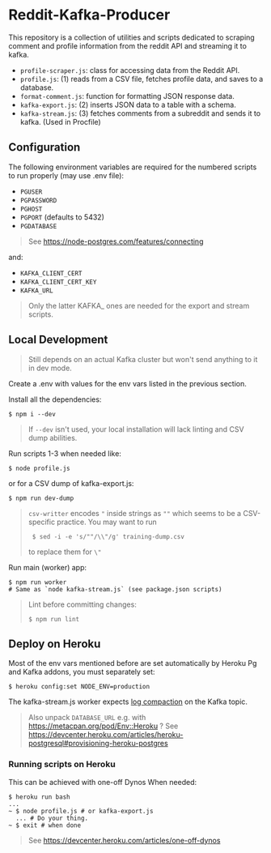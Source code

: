 # Reddit-Kafka-Producer

This repository is a collection of utilities and scripts dedicated to scraping comment and profile information from the reddit API and streaming it to kafka.

- `profile-scraper.js`: class for accessing data from the Reddit API.
- `profile.js`: (1) reads from a CSV file, fetches profile data, and saves to a database.
- `format-comment.js`: function for formatting JSON response data.
- `kafka-export.js`: (2) inserts JSON data to a table with a schema.
- `kafka-stream.js`: (3) fetches comments from a subreddit and sends it to kafka. (Used in Procfile)

## Configuration

The following environment variables are required for the numbered scripts to run
properly (may use .env file):

- `PGUSER`
- `PGPASSWORD`
- `PGHOST`
- `PGPORT` (defaults to 5432)
- `PGDATABASE`

> See https://node-postgres.com/features/connecting

and:

- `KAFKA_CLIENT_CERT`
- `KAFKA_CLIENT_CERT_KEY`
- `KAFKA_URL`

> Only the latter KAFKA_ ones are needed for the export and stream scripts.

## Local Development

> Still depends on an actual Kafka cluster but won't send anything to it in dev mode.

Create a .env with values for the env vars listed in the previous section.

Install all the dependencies:

```console
$ npm i --dev
```
> If `--dev` isn't used, your local installation will lack linting and CSV dump abilities.

Run scripts 1-3 when needed like:

```console
$ node profile.js
```

or for a CSV dump of kafka-export.js:

```console
$ npm run dev-dump
```
> `csv-writter` encodes `"` inside strings as `""` which seems to be a CSV-specific practice. You may want to run
> ```console
>  $ sed -i -e 's/""/\\"/g' training-dump.csv
>  ```
> to replace them for `\"`

Run main (worker) app:

```console
$ npm run worker
# Same as `node kafka-stream.js` (see package.json scripts)
```

> Lint before committing changes:
> 
> ```console
> $ npm run lint
> ```

## Deploy on Heroku

Most of the env vars mentioned before are set automatically by Heroku Pg and Kafka addons, you must separately set:

```console
$ heroku config:set NODE_ENV=production
```

The kafka-stream.js worker expects [log compaction](https://devcenter.heroku.com/articles/kafka-on-heroku#log-compaction) on the Kafka topic.

> Also unpack `DATABASE_URL` e.g. with https://metacpan.org/pod/Env::Heroku ?
  See https://devcenter.heroku.com/articles/heroku-postgresql#provisioning-heroku-postgres

### Running scripts on Heroku
This can be achieved with one-off Dynos When needed:

```console
$ heroku run bash
...
~ $ node profile.js # or kafka-export.js
  ... # Do your thing.
~ $ exit # when done
```

> See https://devcenter.heroku.com/articles/one-off-dynos
